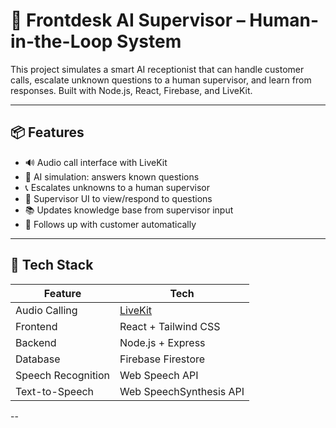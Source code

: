 # 🤖 Frontdesk AI Supervisor – Human-in-the-Loop System

This project simulates a smart AI receptionist that can handle customer calls, escalate unknown questions to a human supervisor, and learn from responses. Built with Node.js, React, Firebase, and LiveKit.

---

## 📦 Features

- 🔊 Audio call interface with LiveKit
- 🧠 AI simulation: answers known questions
- 📞 Escalates unknowns to a human supervisor
- 💬 Supervisor UI to view/respond to questions
- 📚 Updates knowledge base from supervisor input
- 🔁 Follows up with customer automatically

---

## 🧱 Tech Stack

| Feature                | Tech                                  |
|------------------------|---------------------------------------|
| Audio Calling          | [LiveKit](https://livekit.io)         |
| Frontend               | React + Tailwind CSS                  |
| Backend                | Node.js + Express                     |
| Database               | Firebase Firestore                    |
| Speech Recognition     | Web Speech API                        |
| Text-to-Speech         | Web SpeechSynthesis API               |

--
